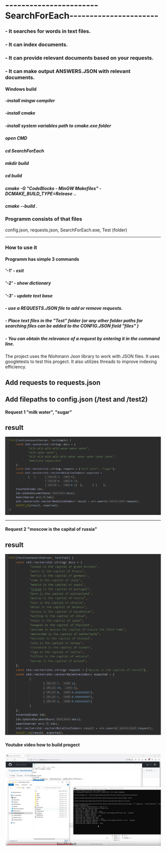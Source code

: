 # -----------------------SearchForEach----------------------
### - It searches for words in text files.
### - It can index documents.
### - It can provide relevant documents based on your requests.
### - It can make output ANSWERS.JSON with relevant documents.


#### Windows build
##### -install mingw compiler
##### -install cmake
##### -install system variables path to cmake.exe folder

##### open CMD 
##### cd SearchForEach
##### mkdir build
##### cd build
##### cmake -G "CodeBlocks - MinGW Makefiles" -DCMAKE_BUILD_TYPE=Release ..
##### cmake --build .

### Programm consists of that files 
config.json,
requests.json,
SearchForEach.exe,
Test (folder)
____
### How to use it

#### Programm has simple 3 commands
##### '-1' - exit
##### '-2' - show dictionary
##### '-3' - update text base

##### - use a REQUESTS.JSON file to add or remove requests.
##### - Place text files in the "Test" folder (or any other folder paths for searching files can be added to the CONFIG.JSON field "files" )
##### - You can obtain the relevance of a request by entering it in the command line.

The project uses the Nlohmann Json library to work with JSON files.
It uses googletests to test this progect.
It also utilizes threads to improve indexing efficiency.

## Add requests to requests.json
## Add filepaths to config.json (/test and /test2)
#### Request 1 "milk water", "sugar"
## result
![test1 image](https://github.com/goderxxa/SearchForEach/blob/master/prg/test%201.png)
____
#### Request 2 "moscow is the capital of russia"
## result
![test2 image](https://github.com/goderxxa/SearchForEach/blob/master/prg/test%202.png)

#### Youtube video how to build progect
[![build video](https://github.com/goderxxa/SearchForEach/blob/master/prg/video.png)](https://www.youtube.com/watch?v=DfH6WQ6D14Q)
